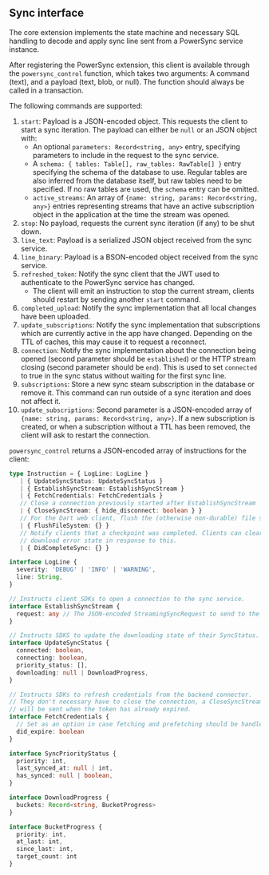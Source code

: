 ## Sync interface

The core extension implements the state machine and necessary SQL handling to decode and apply
sync line sent from a PowerSync service instance.

After registering the PowerSync extension, this client is available through the `powersync_control`
function, which takes two arguments: A command (text), and a payload (text, blob, or null).
The function should always be called in a transaction.

The following commands are supported:

1. `start`: Payload is a JSON-encoded object. This requests the client to start a sync iteration.
   The payload can either be `null` or an JSON object with:
    - An optional `parameters: Record<string, any>` entry, specifying parameters to include in the request
      to the sync service.
    - A `schema: { tables: Table[], raw_tables: RawTable[] }` entry specifying the schema of the database to
      use. Regular tables are also inferred from the database itself, but raw tables need to be specified.
      If no raw tables are used, the `schema` entry can be omitted.
    - `active_streams`: An array of `{name: string, params: Record<string, any>}` entries representing streams that
      have an active subscription object in the application at the time the stream was opened.
2. `stop`: No payload, requests the current sync iteration (if any) to be shut down.
3. `line_text`: Payload is a serialized JSON object received from the sync service.
4. `line_binary`: Payload is a BSON-encoded object received from the sync service.
5. `refreshed_token`: Notify the sync client that the JWT used to authenticate to the PowerSync service has
   changed.
   - The client will emit an instruction to stop the current stream, clients should restart by sending another `start`
     command.
6. `completed_upload`: Notify the sync implementation that all local changes have been uploaded.
7. `update_subscriptions`: Notify the sync implementation that subscriptions which are currently active in the app
   have changed. Depending on the TTL of caches, this may cause it to request a reconnect.
8. `connection`: Notify the sync implementation about the connection being opened (second parameter should be `established`)
   or the HTTP stream closing (second parameter should be `end`).
   This is used to set `connected` to true in the sync status without waiting for the first sync line.
9. `subscriptions`: Store a new sync steam subscription in the database or remove it.
   This command can run outside of a sync iteration and does not affect it.
10. `update_subscriptions`: Second parameter is a JSON-encoded array of `{name: string, params: Record<string, any>}`.
    If a new subscription is created, or when a subscription without a TTL has been removed, the client will ask to
    restart the connection.

`powersync_control` returns a JSON-encoded array of instructions for the client:

```typescript
type Instruction = { LogLine: LogLine }
   | { UpdateSyncStatus: UpdateSyncStatus }
   | { EstablishSyncStream: EstablishSyncStream }
   | { FetchCredentials: FetchCredentials }
   // Close a connection previously started after EstablishSyncStream
   | { CloseSyncStream: { hide_disconnect: boolean } }
   // For the Dart web client, flush the (otherwise non-durable) file system.
   | { FlushFileSystem: {} }
   // Notify clients that a checkpoint was completed. Clients can clear the
   // download error state in response to this.
   | { DidCompleteSync: {} }

interface LogLine {
  severity: 'DEBUG' | 'INFO' | 'WARNING',
  line: String,
}

// Instructs client SDKs to open a connection to the sync service.
interface EstablishSyncStream {
  request: any // The JSON-encoded StreamingSyncRequest to send to the sync service
}

// Instructs SDKS to update the downloading state of their SyncStatus.
interface UpdateSyncStatus {
  connected: boolean,
  connecting: boolean,
  priority_status: [],
  downloading: null | DownloadProgress,
}

// Instructs SDKs to refresh credentials from the backend connector.
// They don't necessary have to close the connection, a CloseSyncStream instruction
// will be sent when the token has already expired.
interface FetchCredentials {
  // Set as an option in case fetching and prefetching should be handled differently.
  did_expire: boolean
}

interface SyncPriorityStatus {
  priority: int,
  last_synced_at: null | int,
  has_synced: null | boolean,
}

interface DownloadProgress {
  buckets: Record<string, BucketProgress>
}

interface BucketProgress {
  priority: int,
  at_last: int,
  since_last: int,
  target_count: int
}
```
